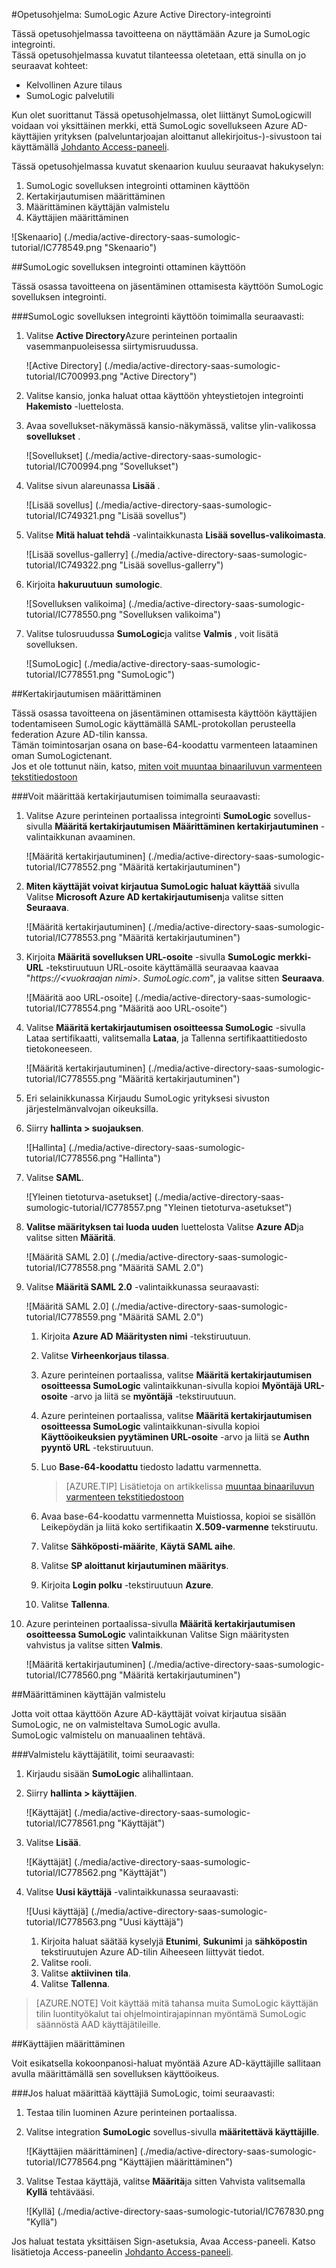 <properties 
    pageTitle="Opetusohjelma: Azure Active Directory-integrointi SumoLogic | Microsoft Azure" 
    description="Opettele käyttämään SumoLogic Azure Active Directory-hakemistosta käyttöön kertakirjautumisen, automaattinen valmistelu ja lisää!" 
    services="active-directory" 
    authors="jeevansd"  
    documentationCenter="na" 
    manager="femila"/>
<tags 
    ms.service="active-directory" 
    ms.devlang="na" 
    ms.topic="article" 
    ms.tgt_pltfrm="na" 
    ms.workload="identity" 
    ms.date="09/11/2016" 
    ms.author="jeedes" />

#<a name="tutorial-azure-active-directory-integration-with-sumologic"></a>Opetusohjelma: SumoLogic Azure Active Directory-integrointi
  
Tässä opetusohjelmassa tavoitteena on näyttämään Azure ja SumoLogic integrointi.  
Tässä opetusohjelmassa kuvatut tilanteessa oletetaan, että sinulla on jo seuraavat kohteet:

-   Kelvollinen Azure tilaus
-   SumoLogic palvelutili
  
Kun olet suorittanut Tässä opetusohjelmassa, olet liittänyt SumoLogicwill voidaan voi yksittäinen merkki, että SumoLogic sovellukseen Azure AD-käyttäjien yrityksen (palveluntarjoajan aloittanut allekirjoitus-)-sivustoon tai käyttämällä [Johdanto Access-paneeli](active-directory-saas-access-panel-introduction.md).
  
Tässä opetusohjelmassa kuvatut skenaarion kuuluu seuraavat hakukyselyn:

1.  SumoLogic sovelluksen integrointi ottaminen käyttöön
2.  Kertakirjautumisen määrittäminen
3.  Määrittäminen käyttäjän valmistelu
4.  Käyttäjien määrittäminen

![Skenaario] (./media/active-directory-saas-sumologic-tutorial/IC778549.png "Skenaario")

##<a name="enabling-the-application-integration-for-sumologic"></a>SumoLogic sovelluksen integrointi ottaminen käyttöön
  
Tässä osassa tavoitteena on jäsentäminen ottamisesta käyttöön SumoLogic sovelluksen integrointi.

###<a name="to-enable-the-application-integration-for-sumologic-perform-the-following-steps"></a>SumoLogic sovelluksen integrointi käyttöön toimimalla seuraavasti:

1.  Valitse **Active Directory**Azure perinteinen portaalin vasemmanpuoleisessa siirtymisruudussa.

    ![Active Directory] (./media/active-directory-saas-sumologic-tutorial/IC700993.png "Active Directory")

2.  Valitse kansio, jonka haluat ottaa käyttöön yhteystietojen integrointi **Hakemisto** -luettelosta.

3.  Avaa sovellukset-näkymässä kansio-näkymässä, valitse ylin-valikossa **sovellukset** .

    ![Sovellukset] (./media/active-directory-saas-sumologic-tutorial/IC700994.png "Sovellukset")

4.  Valitse sivun alareunassa **Lisää** .

    ![Lisää sovellus] (./media/active-directory-saas-sumologic-tutorial/IC749321.png "Lisää sovellus")

5.  Valitse **Mitä haluat tehdä** -valintaikkunasta **Lisää sovellus-valikoimasta**.

    ![Lisää sovellus-gallerry] (./media/active-directory-saas-sumologic-tutorial/IC749322.png "Lisää sovellus-gallerry")

6.  Kirjoita **hakuruutuun** **sumologic**.

    ![Sovelluksen valikoima] (./media/active-directory-saas-sumologic-tutorial/IC778550.png "Sovelluksen valikoima")

7.  Valitse tulosruudussa **SumoLogic**ja valitse **Valmis** , voit lisätä sovelluksen.

    ![SumoLogic] (./media/active-directory-saas-sumologic-tutorial/IC778551.png "SumoLogic")

##<a name="configuring-single-sign-on"></a>Kertakirjautumisen määrittäminen
  
Tässä osassa tavoitteena on jäsentäminen ottamisesta käyttöön käyttäjien todentamiseen SumoLogic käyttämällä SAML-protokollan perusteella federation Azure AD-tilin kanssa.  
Tämän toimintosarjan osana on base-64-koodattu varmenteen lataaminen oman SumoLogictenant.  
Jos et ole tottunut näin, katso, [miten voit muuntaa binaariluvun varmenteen tekstitiedostoon](http://youtu.be/PlgrzUZ-Y1o)

###<a name="to-configure-single-sign-on-perform-the-following-steps"></a>Voit määrittää kertakirjautumisen toimimalla seuraavasti:

1.  Valitse Azure perinteinen portaalissa integrointi **SumoLogic** sovellus-sivulla **Määritä kertakirjautumisen** **Määrittäminen kertakirjautuminen** -valintaikkunan avaaminen.

    ![Määritä kertakirjautuminen] (./media/active-directory-saas-sumologic-tutorial/IC778552.png "Määritä kertakirjautuminen")

2.  **Miten käyttäjät voivat kirjautua SumoLogic haluat käyttää** sivulla Valitse **Microsoft Azure AD kertakirjautumisen**ja valitse sitten **Seuraava**.

    ![Määritä kertakirjautuminen] (./media/active-directory-saas-sumologic-tutorial/IC778553.png "Määritä kertakirjautuminen")

3.  Kirjoita **Määritä sovelluksen URL-osoite** -sivulla **SumoLogic merkki-URL** -tekstiruutuun URL-osoite käyttämällä seuraavaa kaavaa "*https://\<vuokraajan nimi\>. SumoLogic.com*", ja valitse sitten **Seuraava**.

    ![Määritä aoo URL-osoite] (./media/active-directory-saas-sumologic-tutorial/IC778554.png "Määritä aoo URL-osoite")

4.  Valitse **Määritä kertakirjautumisen osoitteessa SumoLogic** -sivulla Lataa sertifikaatti, valitsemalla **Lataa**, ja Tallenna sertifikaattitiedosto tietokoneeseen.

    ![Määritä kertakirjautuminen] (./media/active-directory-saas-sumologic-tutorial/IC778555.png "Määritä kertakirjautuminen")

5.  Eri selainikkunassa Kirjaudu SumoLogic yrityksesi sivuston järjestelmänvalvojan oikeuksilla.

6.  Siirry **hallinta \> suojauksen**.

    ![Hallinta] (./media/active-directory-saas-sumologic-tutorial/IC778556.png "Hallinta")

7.  Valitse **SAML**.

    ![Yleinen tietoturva-asetukset] (./media/active-directory-saas-sumologic-tutorial/IC778557.png "Yleinen tietoturva-asetukset")

8.  **Valitse määrityksen tai luoda uuden** luettelosta Valitse **Azure AD**ja valitse sitten **Määritä**.

    ![Määritä SAML 2.0] (./media/active-directory-saas-sumologic-tutorial/IC778558.png "Määritä SAML 2.0")

9.  Valitse **Määritä SAML 2.0** -valintaikkunassa seuraavasti:

    ![Määritä SAML 2.0] (./media/active-directory-saas-sumologic-tutorial/IC778559.png "Määritä SAML 2.0")

    1.  Kirjoita **Azure AD** **Määritysten nimi** -tekstiruutuun.
    2.  Valitse **Virheenkorjaus tilassa**.
    3.  Azure perinteinen portaalissa, valitse **Määritä kertakirjautumisen osoitteessa SumoLogic** valintaikkunan-sivulla kopioi **Myöntäjä URL-osoite** -arvo ja liitä se **myöntäjä** -tekstiruutuun.
    4.  Azure perinteinen portaalissa, valitse **Määritä kertakirjautumisen osoitteessa SumoLogic** valintaikkunan-sivulla kopioi **Käyttöoikeuksien pyytäminen URL-osoite** -arvo ja liitä se **Authn pyyntö URL** -tekstiruutuun.
    5.  Luo **Base-64-koodattu** tiedosto ladattu varmennetta.  

        >[AZURE.TIP] Lisätietoja on artikkelissa [muuntaa binaariluvun varmenteen tekstitiedostoon](http://youtu.be/PlgrzUZ-Y1o)

    6.  Avaa base-64-koodattu varmennetta Muistiossa, kopioi se sisällön Leikepöydän ja liitä koko sertifikaatin **X.509-varmenne** tekstiruutu.
    7.  Valitse **Sähköposti-määrite**, **Käytä SAML aihe**.
    8.  Valitse **SP aloittanut kirjautuminen määritys**.
    9.  Kirjoita **Login polku** -tekstiruutuun **Azure**.
    10. Valitse **Tallenna**.

10. Azure perinteinen portaalissa-sivulla **Määritä kertakirjautumisen osoitteessa SumoLogic** valintaikkunan Valitse Sign määritysten vahvistus ja valitse sitten **Valmis**.

    ![Määritä kertakirjautuminen] (./media/active-directory-saas-sumologic-tutorial/IC778560.png "Määritä kertakirjautuminen")

##<a name="configuring-user-provisioning"></a>Määrittäminen käyttäjän valmistelu
  
Jotta voit ottaa käyttöön Azure AD-käyttäjät voivat kirjautua sisään SumoLogic, ne on valmisteltava SumoLogic avulla.  
SumoLogic valmistelu on manuaalinen tehtävä.

###<a name="to-provision-a-user-accounts-perform-the-following-steps"></a>Valmistelu käyttäjätilit, toimi seuraavasti:

1.  Kirjaudu sisään **SumoLogic** alihallintaan.

2.  Siirry **hallinta \> käyttäjien**.

    ![Käyttäjät] (./media/active-directory-saas-sumologic-tutorial/IC778561.png "Käyttäjät")

3.  Valitse **Lisää**.

    ![Käyttäjät] (./media/active-directory-saas-sumologic-tutorial/IC778562.png "Käyttäjät")

4.  Valitse **Uusi käyttäjä** -valintaikkunassa seuraavasti:

    ![Uusi käyttäjä] (./media/active-directory-saas-sumologic-tutorial/IC778563.png "Uusi käyttäjä")

    1.  Kirjoita haluat säätää kyselyjä **Etunimi**, **Sukunimi** ja **sähköpostin** tekstiruutujen Azure AD-tilin Aiheeseen liittyvät tiedot.
    2.  Valitse rooli.
    3.  Valitse **aktiivinen** **tila**.
    4.  Valitse **Tallenna**.

>[AZURE.NOTE] Voit käyttää mitä tahansa muita SumoLogic käyttäjän tilin luontityökalut tai ohjelmointirajapinnan myöntämä SumoLogic säännöstä AAD käyttäjätileille.

##<a name="assigning-users"></a>Käyttäjien määrittäminen
  
Voit esikatsella kokoonpanosi-haluat myöntää Azure AD-käyttäjille sallitaan avulla määrittämällä sen sovelluksen käyttöoikeus.

###<a name="to-assign-users-to-sumologic-perform-the-following-steps"></a>Jos haluat määrittää käyttäjiä SumoLogic, toimi seuraavasti:

1.  Testaa tilin luominen Azure perinteinen portaalissa.

2.  Valitse integration **SumoLogic** sovellus-sivulla **määritettävä käyttäjille**.

    ![Käyttäjien määrittäminen] (./media/active-directory-saas-sumologic-tutorial/IC778564.png "Käyttäjien määrittäminen")

3.  Valitse Testaa käyttäjä, valitse **Määritä**ja sitten Vahvista valitsemalla **Kyllä** tehtävääsi.

    ![Kyllä] (./media/active-directory-saas-sumologic-tutorial/IC767830.png "Kyllä")
  
Jos haluat testata yksittäisen Sign-asetuksia, Avaa Access-paneeli. Katso lisätietoja Access-paneelin [Johdanto Access-paneeli](active-directory-saas-access-panel-introduction.md).